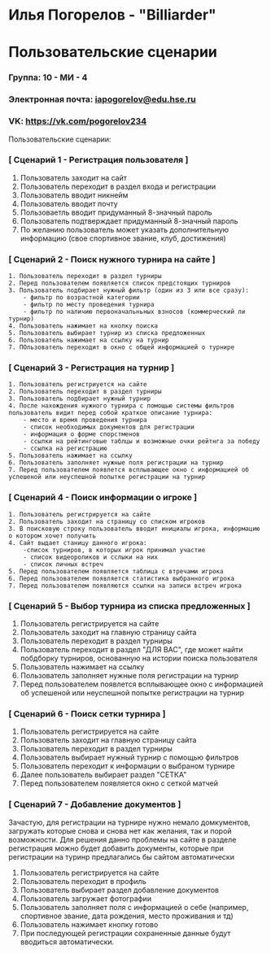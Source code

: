 # Илья Погорелов - "Billiarder"
# Пользовательские сценарии

### Группа: 10 - МИ - 4
### Электронная почта: iapogorelov@edu.hse.ru
### VK: https://vk.com/pogorelov234
Пользовательские сценарии:
### [ Сценарий 1 - Регистрация пользователя ] 
  1. Пользователь заходит на сайт
  2. Пользователь переходит в раздел входа и регистрации
  3. Пользователь вводит никнейм
  4. Пользователь вводит почту
  5. Пользоваетль вводит придуманный 8-значный пароль
  6. Пользователь подтверждает придуманный 8-значный пароль
  7. По желанию пользователь может указать дополнительную информацию (свое спортивное звание, клуб, достижения)
### [ Сценарий 2 - Поиск нужного турнира на сайте ]
    1. Пользователь переходит в раздел турниры
    2. Перед пользователем появляется список предстоящих турниров
    3. Пользователь подбирает нужный фильтр (один из 3 или все сразу):
        - фильтр по возрастной категории
        - фильтр по месту проведения турнира
        - фильтр по наличию первоначальньных взносов (коммерческий ли турнир)
    4. Пользователь нажимает на кнопку поиска
    5. Пользователь выбирает турнир из списка предложенных
    6. Пользователь нажимает на ссылку на турнир
    7. ПОльзователь переходит в окно с общей информацией о турнире
### [ Сценарий 3 - Регистрация на турнир ]
    1. Пользователь регистриуется на сайте
    2. Пользователь переходит в раздел турниры
    3. Пользователь подбирает нужный турнир
    4. После нахождения нужного турнира с помощью системы фильтров пользователь видит перед собой краткое описание турнира:
        - место и время проведения турнира
        - список необходимых документов для регистрации
        - информация о форме спорстменов 
        - ссылки на рейтинговые таблцы и возможные очки рейтнга за победу
        - ссылка на регистрацию
    5. Пользователь нажимает на ссылку
    6. Пользователь заполняет нужные поля регистрации на турнир
    7. Перед пользователем появлется всплывающее окно с информацией об успешеной или неуспешной попытке регистрации на турнир
### [ Сценарий 4 - Поиск информации о игроке ]
    1. Пользователь регистрируется на сайте
    2. Пользователь заходит на страницу со списком игроков
    3. В поисковую строку пользователь вводит инициалы игрока, информацию о котором хочет получить
    4. Сайт выдает станицу данного игрока: 
        -список турниров, в которых игрок принимал участие
        - список видеороликов и сслыки на них
        - список личных встреч   
    5. Перед пользователем появляется таблица с втречами игрока
    6. Перед пользователем появляется статистика выбранного игрока
    7. Перед пользователем появляются ссылки на записи встреч игрока
### [ Сценарий 5 - Выбор турнира из списка предложенных ] 
  1. Пользователь регистрируется на сайте
  2. Пользователь заходит на главную страницу сайта
  3. Пользователь переходит в раздел турниры
  4. Пользователь переходит в раздел "ДЛЯ ВАС", где может найти побдборку турниров, основанную на истории поиска пользователя
  5. Пользователь нажимает на ссылку
  6. Пользователь заполняет нужные поля регистрации на турнир
  7. Перед пользователем появлется всплывающее окно с информацией об успешеной или неуспешной попытке регистрации на турнир
### [ Сценарий 6 - Поиск сетки турнира ]
  1. Пользователь регистрируется на сайте
  2. Пользователь заходит на главную страницу сайта
  3. Пользователь переходит в раздел турниры
  4. Пользователь выбирает нужный турнир с помощью фильтров
  5. Пользователь переходит к информации о выбраном турнире
  6. Далее пользователь выбирает раздел "СЕТКА"
  7. Перед пользователем появляется окно с сеткой матчей
  
### [ Сценарий 7 - Добавление документов ]
  Зачастую, для регистрации на турнире нужно немало домкументов, загружать которые снова и снова нет как желания, так и порой возможности.
  Для решения данно проблемы на сайте в разделе регистрация можно будет добавить документы, которые при регистрации на туринр предлагались бы сайтом автоматически
  1. Пользователь регистрируется на сайте
  2. Пользователь переходит в профиль
  3. Пользователь выбирает раздел добавление документов
  4. Пользователь загружает фотографии
  5. Пользователь заполняет поля с информацией о себе (например, спортивное звание, дата рождения, место проживания и тд)
  6. Пользователь нажимает кнопку готово
  7. При последующей регистрации сохраненные данные будут вводиться автоматически.
